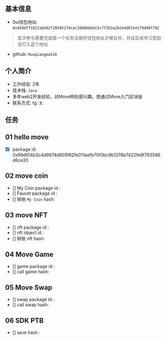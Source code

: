## 基本信息
- Sui钱包地址: `0x450dff1822abb92f28595274cac3960bbbdc5cff263a282e4d67e41f9d98f702`
> 首次参与需要完成第一个任务注册好钱包地址才被合并，并且后续学习奖励会打入这个地址
- github: `Huaqiangma520`

## 个人简介
- 工作经验: 2年
- 技术栈: `Java`
- 多年web2开发经验，对Move特别感兴趣，想通过Move入门区块链
- 联系方式: tg: `无` 

## 任务

##   01 hello move  
- [x] package id: 0x99df04b3c4d9974d605f62fe011aefb70f0bc9b1376b7422fe6f793586d6ce20

##   02 move coin
- [] My Coin package id : 
- [] Faucet package id : 
- [] 转账 `My Coin` hash:

##   03 move NFT
- [] nft package id :
- [] nft object id : 
- [] 转账 nft  hash:

##   04 Move Game
- [] game package id :
- [] call game hash:

##   05 Move Swap
- [] swap package id :
- [] call swap hash:

##   06 SDK PTB
- [] save hash :
